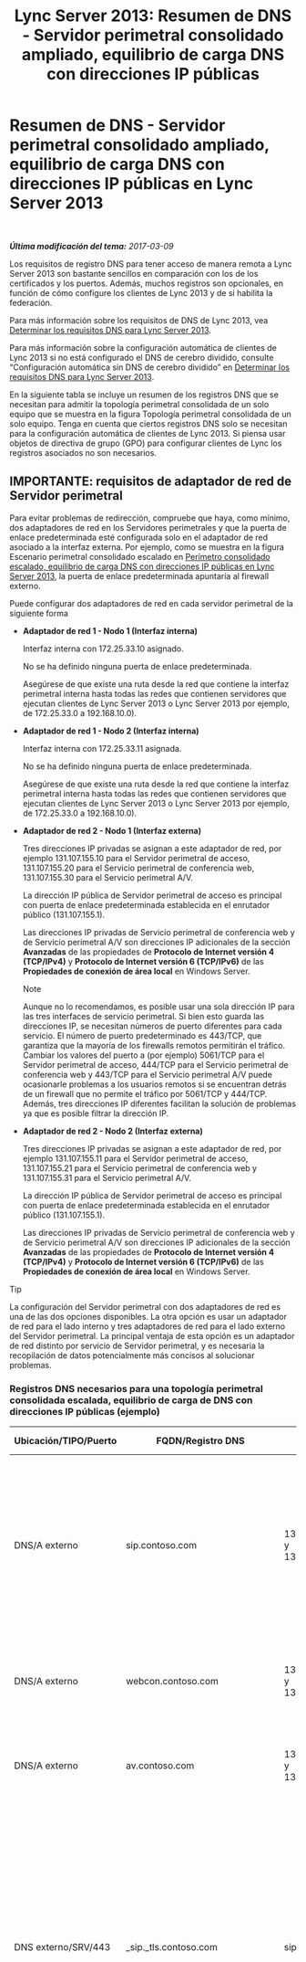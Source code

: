 ﻿---
title: 'Lync Server 2013: Resumen de DNS - Servidor perimetral consolidado ampliado, equilibrio de carga DNS con direcciones IP públicas'
TOCTitle: Resumen de DNS - Servidor perimetral consolidado ampliado, equilibrio de carga DNS con direcciones IP públicas
ms:assetid: dc8f096a-a0a4-4f71-8930-88ff8fc089d9
ms:mtpsurl: https://technet.microsoft.com/es-es/library/JJ205319(v=OCS.15)
ms:contentKeyID: 48276906
ms.date: 03/09/2017
mtps_version: v=OCS.15
ms.translationtype: HT
---

# Resumen de DNS - Servidor perimetral consolidado ampliado, equilibrio de carga DNS con direcciones IP públicas en Lync Server 2013

 

_**Última modificación del tema:** 2017-03-09_

Los requisitos de registro DNS para tener acceso de manera remota a Lync Server 2013 son bastante sencillos en comparación con los de los certificados y los puertos. Además, muchos registros son opcionales, en función de cómo configure los clientes de Lync 2013 y de si habilita la federación.

Para más información sobre los requisitos de DNS de Lync 2013, vea [Determinar los requisitos DNS para Lync Server 2013](lync-server-2013-determine-dns-requirements.md).

Para más información sobre la configuración automática de clientes de Lync 2013 si no está configurado el DNS de cerebro dividido, consulte “Configuración automática sin DNS de cerebro dividido” en [Determinar los requisitos DNS para Lync Server 2013](lync-server-2013-determine-dns-requirements.md).

En la siguiente tabla se incluye un resumen de los registros DNS que se necesitan para admitir la topología perimetral consolidada de un solo equipo que se muestra en la figura Topología perimetral consolidada de un solo equipo. Tenga en cuenta que ciertos registros DNS solo se necesitan para la configuración automática de clientes de Lync 2013. Si piensa usar objetos de directiva de grupo (GPO) para configurar clientes de Lync los registros asociados no son necesarios.

## IMPORTANTE: requisitos de adaptador de red de Servidor perimetral

Para evitar problemas de redirección, compruebe que haya, como mínimo, dos adaptadores de red en los Servidores perimetrales y que la puerta de enlace predeterminada esté configurada solo en el adaptador de red asociado a la interfaz externa. Por ejemplo, como se muestra en la figura Escenario perimetral consolidado escalado en [Perímetro consolidado escalado, equilibrio de carga DNS con direcciones IP públicas en Lync Server 2013](lync-server-2013-scaled-consolidated-edge-dns-load-balancing-with-public-ip-addresses.md), la puerta de enlace predeterminada apuntaría al firewall externo.

Puede configurar dos adaptadores de red en cada servidor perimetral de la siguiente forma

  - **Adaptador de red 1 - Nodo 1 (Interfaz interna)**
    
    Interfaz interna con 172.25.33.10 asignado.
    
    No se ha definido ninguna puerta de enlace predeterminada.
    
    Asegúrese de que existe una ruta desde la red que contiene la interfaz perimetral interna hasta todas las redes que contienen servidores que ejecutan clientes de Lync Server 2013 o Lync Server 2013 por ejemplo, de 172.25.33.0 a 192.168.10.0).

  - **Adaptador de red 1 - Nodo 2 (Interfaz interna)**
    
    Interfaz interna con 172.25.33.11 asignada.
    
    No se ha definido ninguna puerta de enlace predeterminada.
    
    Asegúrese de que existe una ruta desde la red que contiene la interfaz perimetral interna hasta todas las redes que contienen servidores que ejecutan clientes de Lync Server 2013 o Lync Server 2013 por ejemplo, de 172.25.33.0 a 192.168.10.0).

  - **Adaptador de red 2 - Nodo 1 (Interfaz externa)**
    
    Tres direcciones IP privadas se asignan a este adaptador de red, por ejemplo 131.107.155.10 para el Servidor perimetral de acceso, 131.107.155.20 para el Servicio perimetral de conferencia web, 131.107.155.30 para el Servicio perimetral A/V.
    
    La dirección IP pública de Servidor perimetral de acceso es principal con puerta de enlace predeterminada establecida en el enrutador público (131.107.155.1).
    
    Las direcciones IP privadas de Servicio perimetral de conferencia web y de Servicio perimetral A/V son direcciones IP adicionales de la sección **Avanzadas** de las propiedades de **Protocolo de Internet versión 4 (TCP/IPv4)** y **Protocolo de Internet versión 6 (TCP/IPv6)** de las **Propiedades de conexión de área local** en Windows Server.
    

    > [!NOTE]
    > Aunque no lo recomendamos, es posible usar una sola dirección IP para las tres interfaces de servicio perimetral. Si bien esto guarda las direcciones IP, se necesitan números de puerto diferentes para cada servicio. El número de puerto predeterminado es 443/TCP, que garantiza que la mayoría de los firewalls remotos permitirán el tráfico. Cambiar los valores del puerto a (por ejemplo) 5061/TCP para el Servidor perimetral de acceso, 444/TCP para el Servicio perimetral de conferencia web y 443/TCP para el Servicio perimetral A/V puede ocasionarle problemas a los usuarios remotos si se encuentran detrás de un firewall que no permite el tráfico por 5061/TCP y 444/TCP. Además, tres direcciones IP diferentes facilitan la solución de problemas ya que es posible filtrar la dirección IP.



  - **Adaptador de red 2 - Nodo 2 (Interfaz externa)**
    
    Tres direcciones IP privadas se asignan a este adaptador de red, por ejemplo 131.107.155.11 para el Servidor perimetral de acceso, 131.107.155.21 para el Servicio perimetral de conferencia web y 131.107.155.31 para el Servicio perimetral A/V.
    
    La dirección IP pública de Servidor perimetral de acceso es principal con puerta de enlace predeterminada establecida en el enrutador público (131.107.155.1).
    
    Las direcciones IP privadas de Servicio perimetral de conferencia web y de Servicio perimetral A/V son direcciones IP adicionales de la sección **Avanzadas** de las propiedades de **Protocolo de Internet versión 4 (TCP/IPv4)** y **Protocolo de Internet versión 6 (TCP/IPv6)** de las **Propiedades de conexión de área local** en Windows Server.

> [!TIP]  
> La configuración del Servidor perimetral con dos adaptadores de red es una de las dos opciones disponibles. La otra opción es usar un adaptador de red para el lado interno y tres adaptadores de red para el lado externo del Servidor perimetral. La principal ventaja de esta opción es un adaptador de red distinto por servicio de Servidor perimetral, y es necesaria la recopilación de datos potencialmente más concisos al solucionar problemas.



### Registros DNS necesarios para una topología perimetral consolidada escalada, equilibrio de carga de DNS con direcciones IP públicas (ejemplo)

<table>
<colgroup>
<col style="width: 25%" />
<col style="width: 25%" />
<col style="width: 25%" />
<col style="width: 25%" />
</colgroup>
<thead>
<tr class="header">
<th>Ubicación/TIPO/Puerto</th>
<th>FQDN/Registro DNS</th>
<th>Dirección IP/FQDN</th>
<th>Asignado a/Comentarios</th>
</tr>
</thead>
<tbody>
<tr class="odd">
<td><p>DNS/A externo</p></td>
<td><p>sip.contoso.com</p></td>
<td><p>131.107.155.10 y 131.107.155.11</p></td>
<td><p>Interfaz externa del Servidor perimetral de acceso (Contoso) Repita tantas veces como sea necesario para todos los dominios SIP con usuarios de Lync habilitados</p></td>
</tr>
<tr class="even">
<td><p>DNS/A externo</p></td>
<td><p>webcon.contoso.com</p></td>
<td><p>131.107.155.20 y 131.107.155.21</p></td>
<td><p>Interfaz externa de Servicio perimetral de conferencia web</p></td>
</tr>
<tr class="odd">
<td><p>DNS/A externo</p></td>
<td><p>av.contoso.com</p></td>
<td><p>131.107.155.30 y 131.107.155.31</p></td>
<td><p>Servicio perimetral A/Vfea-webconfedge-service</p></td>
</tr>
<tr class="even">
<td><p>DNS externo/SRV/443</p></td>
<td><p>_sip._tls.contoso.com</p></td>
<td><p>sip.contoso.com</p></td>
<td><p>Interfaz externa de Servidor perimetral de acceso. Necesaria para la configuración automática de clientes de Lync 2013 y Lync 2010 para que trabajen de manera externa. Repita tantas veces como sea necesario para todos los usuarios de Lync habilitados.</p></td>
</tr>
<tr class="odd">
<td><p>DNS externo</p></td>
<td><p>_sipfederationtls._tcp.contoso.com</p></td>
<td><p>sip.contoso.com</p></td>
<td><p>Interfaz externa de Servidor perimetral de acceso. Necesaria para la detección DNS automática de socios federados conocidos como “Dominio SIP permitido” (denominada federación ampliada en versiones anteriores). Repita tantas veces como sea necesario para todos los dominios SIP con usuarios habilitados de Lync</p></td>
</tr>
<tr class="even">
<td><p>DNS interno/A</p></td>
<td><p>lsedge.contoso.net</p></td>
<td><p>172.25.33.10 y 172.25.33.11</p></td>
<td><p>Interfaz perimetral interna consolidada</p></td>
</tr>
</tbody>
</table>


## Registros necesarios para la federación


<table>
<colgroup>
<col style="width: 25%" />
<col style="width: 25%" />
<col style="width: 25%" />
<col style="width: 25%" />
</colgroup>
<thead>
<tr class="header">
<th>Ubicación/TIPO/Puerto</th>
<th>FQDN</th>
<th>Dirección IP/Registro de host FQDN</th>
<th>Asignado a/Comentarios</th>
</tr>
</thead>
<tbody>
<tr class="odd">
<td><p>DNS externo</p></td>
<td><p>_sipfederationtls._tcp.contoso.com</p></td>
<td><p>sip.contoso.com</p></td>
<td><p>Interfaz externa del Servidor perimetral de acceso SIP. Necesaria para la detección automática DNS de su federación ante los posibles socios de federación. Conocida como “Dominios SIP permitidos” (denominado federación ampliada en versiones anteriores).</p>
<div class="alert">
> [!WARNING]  
> Repita tantas veces como sea necesario para todos los dominios SIP con usuarios habilitados para Lync y clientes de Microsoft Lync Mobile que usen el Servicios de notificaciones de inserción o el Servicios de notificaciones de inserción de Apple


</div></td>
</tr>
</tbody>
</table>


## Resumen de DNS – Conectividad de mensajería instantánea pública


<table>
<colgroup>
<col style="width: 25%" />
<col style="width: 25%" />
<col style="width: 25%" />
<col style="width: 25%" />
</colgroup>
<thead>
<tr class="header">
<th>Ubicación/TIPO/Puerto</th>
<th>FQDN/Registro DNS</th>
<th>Dirección IP/FQDN</th>
<th>Asignado a/Comentarios</th>
</tr>
</thead>
<tbody>
<tr class="odd">
<td><p>DNS/A externo</p></td>
<td><p>sip.contoso.com</p></td>
<td><p>Servidor perimetral de accesofea-avedge-service</p></td>
<td><p>Interfaz externa del Servidor perimetral de acceso (Contoso) Repita tantas veces como sea necesario para todos los dominios SIP con usuarios de Lync habilitados</p></td>
</tr>
</tbody>
</table>


## Resumen de DNS para el protocolo extensible de mensajería y presencia


<table>
<colgroup>
<col style="width: 25%" />
<col style="width: 25%" />
<col style="width: 25%" />
<col style="width: 25%" />
</colgroup>
<thead>
<tr class="header">
<th>Ubicación/TIPO/Puerto</th>
<th>FQDN</th>
<th>Dirección IP/Registro de host FQDN</th>
<th>Asignado a/Comentarios</th>
</tr>
</thead>
<tbody>
<tr class="odd">
<td><p>DNS externo/SRV/5269</p></td>
<td><p>_xmpp-server._tcp.contoso.com</p></td>
<td><p>xmpp.contoso.com</p></td>
<td><p>Interfaz externa de proxy XMPP en el Servidor perimetral de acceso o el Grupo de servidores perimetrales. Repita tantas veces como sea necesario para todos los dominios SIP internos con usuarios de Lync habilitados, donde el contacto con contactos XMPP se permite por medio de la configuración de la directiva de acceso externo, una directiva global, una directiva del sitio donde se encuentra el usuario o una directiva de usuario aplicada al usuario de Lync habilitado. Configure también un dominio de XMPP permitido en la directiva de socios federados de XMPP. Vea los temas de <strong>Vea también</strong> para más información</p></td>
</tr>
<tr class="even">
<td><p>DNS/A externo</p></td>
<td><p>xmpp.contoso.com (por ejemplo)</p></td>
<td><p>Dirección IP del Servidor perimetral de acceso en el Servidor perimetral o el Grupo de servidores perimetrales que hospeda el proxy de XMPP</p></td>
<td><p>Apunta al Servidor perimetral de acceso o al Grupo de servidores perimetrales que hospeda el servicio de proxy de XMPP. Normalmente el registro SRV que crea apuntará a este registro host (A o AAAA)</p></td>
</tr>
</tbody>
</table>

